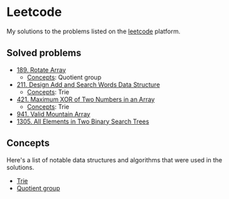 # Leetcode

My solutions to the problems listed on the [leetcode](https://leetcode.com/) platform.

## Solved problems

* [189. Rotate Array](problems/189/)
  * [Concepts](#concepts): Quotient group
* [211. Design Add and Search Words Data Structure](problems/211/)
  * [Concepts](#concepts): Trie
* [421. Maximum XOR of Two Numbers in an Array](problems/421/)
  * [Concepts](#concepts): Trie
* [941. Valid Mountain Array](problems/941/)
* [1305. All Elements in Two Binary Search Trees](problems/1305/)

## Concepts

Here's a list of notable data structures and algorithms that were used in the solutions.

* [Trie](https://en.wikipedia.org/wiki/Trie)
* [Quotient group](https://en.wikipedia.org/wiki/Quotient_group)
